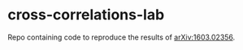# cross-correlations-lab

Repo containing code to reproduce the results of [arXiv:1603.02356](https://arxiv.org/abs/1603.02356).
